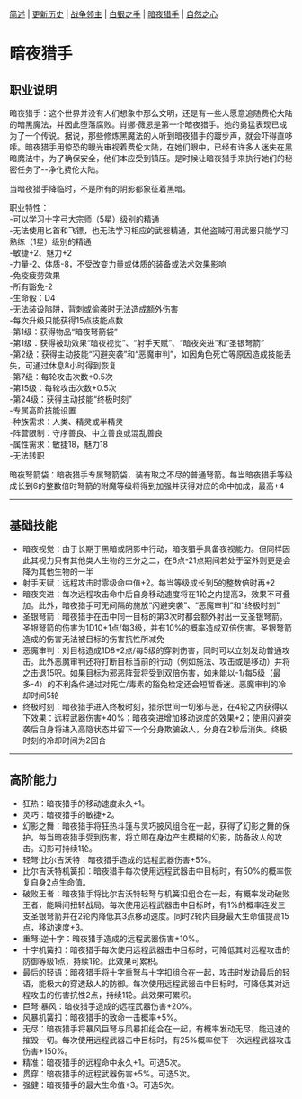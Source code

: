 [简述](README.md) | [更新历史](CHANGELOG.md) | [战争领主](README-FIGHTER.md) | [白银之手](README-PALADIN.md) | [暗夜猎手](README-THIEF.md) | [自然之心](README-SHAMAN.md)

# 暗夜猎手

## 职业说明
暗夜猎手：这个世界并没有人们想象中那么文明，还是有一些人愿意追随费伦大陆的暗黑魔法，并因此堕落腐败。肖娜·薇恩是第一个暗夜猎手。她的勇猛表现已成为了一个传说。据说，那些修炼黑魔法的人听到暗夜猎手的踱步声，就会吓得直哆嗦。暗夜猎手用惊恐的眼光审视着费伦大陆，在她们眼中，已经有许多人迷失在黑暗魔法中，为了确保安全，他们本应受到镇压。是时候让暗夜猎手来执行她们的秘密任务了--净化费伦大陆。

当暗夜猎手降临时，不是所有的阴影都象征着黑暗。

职业特性：  
-可以学习十字弓大宗师（5星）级别的精通  
-无法使用匕首和飞镖，也无法学习相应的武器精通，其他盗贼可用武器只能学习熟练（1星）级别的精通  
-敏捷+2、魅力+2  
-力量-2、体质-8，不受改变力量或体质的装备或法术效果影响  
-免疫疲劳效果  
-所有豁免-2  
-生命骰：D4  
-无法装设陷阱，背刺或偷袭时无法造成额外伤害  
-每次升级只能获得15点技能点数  
-第1级：获得物品“暗夜弩箭袋”  
-第1级：获得被动效果“暗夜视觉”、“射手天赋”、“暗夜突进”和“圣银弩箭”  
-第2级：获得主动技能“闪避突袭”和“恶魔审判”，如因角色死亡等原因造成技能丢失，可通过休息8小时得到恢复  
-第7级：每轮攻击次数+0.5次  
-第15级：每轮攻击次数+0.5次  
-第24级：获得主动技能“终极时刻”  
-专属高阶技能设置  
-种族需求：人类、精灵或半精灵  
-阵营限制：守序善良、中立善良或混乱善良  
-属性需求：敏捷18，魅力18  
-无法转职

暗夜弩箭袋：暗夜猎手专属弩箭袋，装有取之不尽的普通弩箭。每当暗夜猎手等级成长到6的整数倍时弩箭的附魔等级将得到加强并获得对应的命中加成，最高+4

--- 
## 基础技能

- 暗夜视觉：由于长期于黑暗或阴影中行动，暗夜猎手具备夜视能力。但同样因此其视力只有其他类人生物的三分之二，在6点-21点期间若处于室外则更是会降为其他生物的一半
- 射手天赋：远程攻击时零级命中值+2。每当等级成长到5的整数倍时再+2
- 暗夜突进：每次远程攻击命中后自身移动速度将在1轮之内提高3，效果不可叠加。此外，暗夜猎手可无间隔的施放“闪避突袭”、“恶魔审判”和“终极时刻”
- 圣银弩箭：暗夜猎手在击中同一目标的第3次时都会额外射出一支圣银弩箭。圣银弩箭的伤害为1D10+1点/每3级，并有10%的概率造成双倍伤害。圣银弩箭造成的伤害无法被目标的伤害抗性所减免
- 恶魔审判：对目标造成1D8+2点/每5级的穿刺伤害，同时可以立刻发动普通攻击。此外恶魔审判还将打断目标当前的行动（例如施法、攻击或是移动）并将之击退15呎。如果目标为邪恶阵营将受到双倍伤害，如未能以-1/每5级（最多-4）的不利条件通过对死亡/毒素的豁免检定还会短暂昏迷。恶魔审判的冷却时间5轮
- 终极时刻：暗夜猎手进入终极时刻，猎杀世间一切邪与恶，在4轮之内获得以下效果：远程武器伤害+40%；暗夜突进增加移动速度的效果+2；使用闪避突袭后自身将进入高隐状态并留下一个分身欺骗敌人，分身在2秒后消失。终极时刻的冷却时间为2回合

--- 	
## 高阶能力

- 狂热：暗夜猎手的移动速度永久+1。
- 灵巧：暗夜猎手的敏捷+2。
- 幻影之舞：暗夜猎手将狂热斗篷与灵巧披风组合在一起，获得了幻影之舞的保护。每当暗夜猎手受到伤害，将立即在身边产生模糊的幻影，防备敌人的攻击。幻影可持续1轮。
- 轻弩·比尔吉沃特：暗夜猎手造成的远程武器伤害+5%。
- 比尔吉沃特机簧扣：暗夜猎手每次使用远程武器击中目标时，有50%的概率恢复自身2点生命值。
- 破败王者：暗夜猎手将比尔吉沃特轻弩与机簧扣组合在一起，有概率发动破败王者，能瞬间扭转战局。每次使用远程武器击中目标时，有1%的概率连发三支圣银弩箭并在2轮内降低其3点移动速度。同时2轮内自身最大生命值提高15点，移动速度+3。
- 重弩·逆十字：暗夜猎手造成的远程武器伤害+10%。
- 十字机簧扣：暗夜猎手每次使用远程武器击中目标时，可降低其对远程攻击的防御等级1点，持续1轮。此效果可累积。
- 最后的轻语：暗夜猎手将十字重弩与十字扣组合在一起，攻击时发动最后的轻语，能极大的穿透敌人的防御。每次使用远程武器击中目标时，可降低其对远程攻击的伤害抗性2点，持续1轮。此效果可累积。
- 巨弩·暴风：暗夜猎手造成的远程武器伤害+20%。
- 风暴机簧扣：暗夜猎手的致命一击概率+5%。
- 无尽：暗夜猎手将暴风巨弩与风暴扣组合在一起，有概率发动无尽，能迅速的摧毁一切。每次使用远程武器击中目标时，有25%概率使下一次远程武器攻击伤害+150%。
- 精准：暗夜猎手的远程命中永久+1。可选5次。
- 贯穿：暗夜猎手的远程武器伤害+5%。可选5次。
- 强健：暗夜猎手的最大生命值+3。可选5次。

